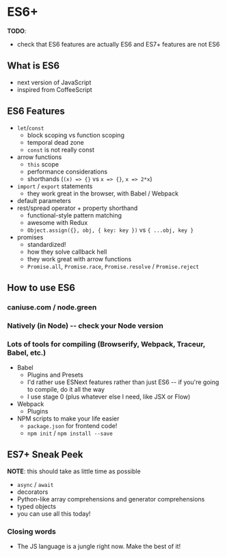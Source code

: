 ES6+
====

**TODO**:
 - check that ES6 features are actually ES6 and ES7+ features are not ES6

What is ES6
-----------

- next version of JavaScript
- inspired from CoffeeScript

ES6 Features
------------

- `let`/`const`
  - block scoping vs function scoping
  - temporal dead zone
  - `const` is not really const
- arrow functions
  - `this` scope
  - performance considerations
  - shorthands (`(x) => {}` vs `x => {}`, `x => 2*x`)
- `import` / `export` statements
  - they work great in the browser, with Babel / Webpack
- default parameters
- rest/spread operator + property shorthand
  - functional-style pattern matching
  - awesome with Redux
  - `Object.assign({}, obj, { key: key })` vs `{ ...obj, key }`
- promises
  - standardized!
  - how they solve callback hell
  - they work great with arrow functions
  - `Promise.all`, `Promise.race`, `Promise.resolve` / `Promise.reject`

How to use ES6
--------------

### caniuse.com / node.green

### Natively (in Node) -- check your Node version

### Lots of tools for compiling (Browserify, Webpack, Traceur, Babel, etc.)

- Babel
  - Plugins and Presets
  - I'd rather use ESNext features rather than just ES6 -- if you're going to compile, do it all the way
  - I use stage 0 (plus whatever else I need, like JSX or Flow)
- Webpack
  - Plugins
- NPM scripts to make your life easier
  - `package.json` for frontend code!
  - `npm init` / `npm install --save`

ES7+ Sneak Peek
---------------

**NOTE**: this should take as little time as possible

- `async` / `await`
- decorators
- Python-like array comprehensions and generator comprehensions
- typed objects
- you can use all this today!

### Closing words
- The JS language is a jungle right now. Make the best of it!
